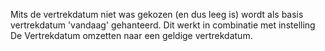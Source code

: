 Mits de vertrekdatum niet was gekozen (en dus leeg is) wordt als basis vertrekdatum 'vandaag' gehanteerd. Dit werkt in combinatie met instelling De Vertrekdatum omzetten naar een geldige vertrekdatum.